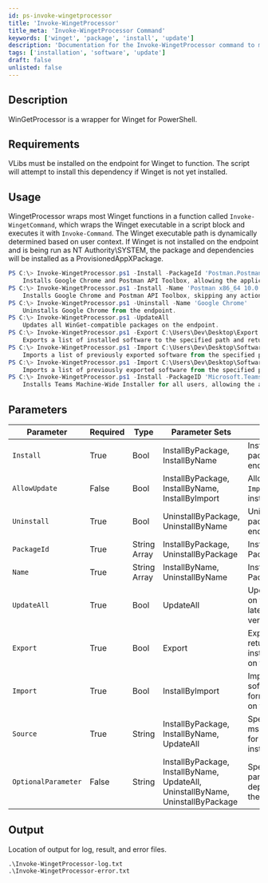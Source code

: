 ```yaml
---
id: ps-invoke-wingetprocessor
title: 'Invoke-WingetProcessor'
title_meta: 'Invoke-WingetProcessor Command'
keywords: ['winget', 'package', 'install', 'update']
description: 'Documentation for the Invoke-WingetProcessor command to manage software packages using Winget in PowerShell.'
tags: ['installation', 'software', 'update']
draft: false
unlisted: false
---
```


## Description
WinGetProcessor is a wrapper for Winget for PowerShell.

## Requirements
VLibs must be installed on the endpoint for Winget to function. The script will attempt to install this dependency if Winget is not yet installed.

## Usage
WingetProcessor wraps most Winget functions in a function called `Invoke-WingetCommand`, which wraps the Winget executable in a script block and executes it with `Invoke-Command`. The Winget executable path is dynamically determined based on user context. If Winget is not installed on the endpoint and is being run as NT Authority\SYSTEM, the package and dependencies will be installed as a ProvisionedAppXPackage.

```powershell
PS C:\> Invoke-WingetProcessor.ps1 -Install -PackageId 'Postman.Postman','Google.Chrome' -AllowUpdate
    Installs Google Chrome and Postman API Toolbox, allowing the applications to be updated if already installed.
PS C:\> Invoke-WingetProcessor.ps1 -Install -Name 'Postman x86_64 10.0.1','Google Chrome'
    Installs Google Chrome and Postman API Toolbox, skipping any action if already installed.
PS C:\> Invoke-WingetProcessor.ps1 -Uninstall -Name 'Google Chrome'
    Uninstalls Google Chrome from the endpoint.
PS C:\> Invoke-WingetProcessor.ps1 -UpdateAll
    Updates all WinGet-compatible packages on the endpoint.
PS C:\> Invoke-WingetProcessor.ps1 -Export C:\Users\Dev\Desktop\Export.json
    Exports a list of installed software to the specified path and returns an object containing that data.
PS C:\> Invoke-WingetProcessor.ps1 -Import C:\Users\Dev\Desktop\SoftwareList.json
    Imports a list of previously exported software from the specified path. No changes are made to software on the endpoint exceeding the version listed in the JSON.
PS C:\> Invoke-WingetProcessor.ps1 -Import C:\Users\Dev\Desktop\SoftwareList.json -AllowUpdate
    Imports a list of previously exported software from the specified path. All software in the JSON will be installed at the latest available version, regardless of software pre-existing on the endpoint.
PS C:\> Invoke-WingetProcessor.ps1 -Install -PackageID 'Microsoft.Teams.Classic' -Source 'winget' -AllowUpdate -OptionalParameter '--Scope', 'machine'
    Installs Teams Machine-Wide Installer for all users, allowing the applications to be updated if already installed.
```

## Parameters
| Parameter           | Required | Type         | Parameter Sets                                                                  | Description                                                                     |
| ------------------- | -------- | ------------ | ------------------------------------------------------------------------------- | ------------------------------------------------------------------------------- |
| `Install`           | True     | Bool         | InstallByPackage, InstallByName                                                | Installs one or more packages on the endpoint                                   |
| `AllowUpdate`       | False    | Bool         | InstallByPackage, InstallByName, InstallByImport                               | Allows `-Install` and `-Import` to update pre-installed packages               |
| `Uninstall`         | True     | Bool         | UninstallByPackage, UninstallByName                                            | Uninstalls one or more packages on the endpoint                                 |
| `PackageId`         | True     | String Array | InstallByPackage, UninstallByPackage                                           | Install or Uninstall by PackageId(s)                                           |
| `Name`              | True     | String Array | InstallByName, UninstallByName                                                 | Install or Uninstall by Package Name(s)                                        |
| `UpdateAll`         | True     | Bool         | UpdateAll                                                                       | Updates all packages on the endpoint to the latest available version            |
| `Export`            | True     | Bool         | Export                                                                          | Exports a JSON and returns an object of installed applications on the endpoint. |
| `Import`            | True     | Bool         | InstallByImport                                                                 | Imports a list of software in JSON format and installs it on the endpoint.     |
| `Source`            | True     | String       | InstallByPackage, InstallByName, UpdateAll                                     | Specifies winget or msstore as the source for package installation              |
| `OptionalParameter` | False    | String       | InstallByPackage, InstallByName, UpdateAll, UninstallByName, UninstallByPackage | Specifies optional parameters to deploy/update/remove the application(s)       |

## Output
Location of output for log, result, and error files.

```
.\Invoke-WingetProcessor-log.txt
.\Invoke-WingetProcessor-error.txt
```
